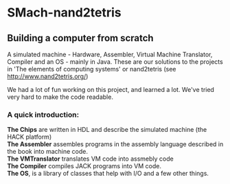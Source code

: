 # SMach-nand2tetris
## Building a computer from scratch  

A simulated machine - Hardware, Assembler, Virtual Machine Translator, Compiler and an OS - mainly in Java. These are our solutions to the projects in 'The elements of computing systems' or nand2tetris (see http://www.nand2tetris.org/) 

We had a lot of fun working on this project, and learned a lot. We've tried very hard to make the code readable.

### A quick introduction:  

**The Chips** are written in HDL and describe the simulated machine (the HACK platform)  
**The Assembler** assembles programs in the assembly language described in the book into machine code.  
**The VMTranslator** translates VM code into assmebly code  
**The Compiler** compiles JACK programs into VM code.  
**The OS**, is a library of classes that help with I/O and a few other things.
